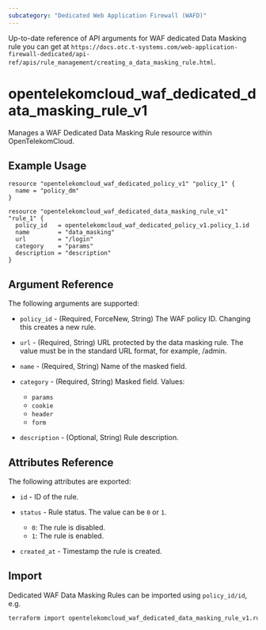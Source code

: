 ```yaml
---
subcategory: "Dedicated Web Application Firewall (WAFD)"
---
```


Up-to-date reference of API arguments for WAF dedicated Data Masking rule you can get at
`https://docs.otc.t-systems.com/web-application-firewall-dedicated/api-ref/apis/rule_management/creating_a_data_masking_rule.html`.

# opentelekomcloud_waf_dedicated_data_masking_rule_v1

Manages a WAF Dedicated Data Masking Rule resource within OpenTelekomCloud.

## Example Usage

```hcl
resource "opentelekomcloud_waf_dedicated_policy_v1" "policy_1" {
  name = "policy_dm"
}

resource "opentelekomcloud_waf_dedicated_data_masking_rule_v1" "rule_1" {
  policy_id   = opentelekomcloud_waf_dedicated_policy_v1.policy_1.id
  name        = "data_masking"
  url         = "/login"
  category    = "params"
  description = "description"
}
```

## Argument Reference

The following arguments are supported:

* `policy_id` - (Required, ForceNew, String) The WAF policy ID. Changing this creates a new rule.

* `url` - (Required, String) URL protected by the data masking rule. The value must be in the standard URL format, for example, /admin.

* `name` - (Required, String) Name of the masked field.

* `category` - (Required, String) Masked field.
  Values:
  + `params`
  + `cookie`
  + `header`
  + `form`

* `description` - (Optional, String) Rule description.

## Attributes Reference

The following attributes are exported:

* `id` -  ID of the rule.

* `status` -  Rule status. The value can be `0` or `1`.
  + `0`: The rule is disabled.
  + `1`: The rule is enabled.

* `created_at` - Timestamp the rule is created.

## Import

Dedicated WAF Data Masking Rules can be imported using `policy_id/id`, e.g.

```sh
terraform import opentelekomcloud_waf_dedicated_data_masking_rule_v1.rule_1 ff95e71c8ae74eba9887193ab22c5757/b39f3a5a1b4f447a8030f0b0703f47f5
```
